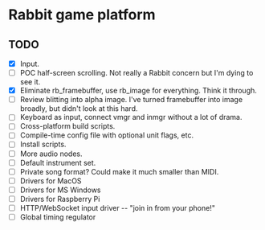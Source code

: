 # Rabbit game platform

## TODO
- [x] Input.
- [ ] POC half-screen scrolling. Not really a Rabbit concern but I'm dying to see it.
- [x] Eliminate rb_framebuffer, use rb_image for everything. Think it through.
- [ ] Review blitting into alpha image. I've turned framebuffer into image broadly, but didn't look at this hard.
- [ ] Keyboard as input, connect vmgr and inmgr without a lot of drama.
- [ ] Cross-platform build scripts.
- [ ] Compile-time config file with optional unit flags, etc.
- [ ] Install scripts.
- [ ] More audio nodes.
- [ ] Default instrument set.
- [ ] Private song format? Could make it much smaller than MIDI.
- [ ] Drivers for MacOS
- [ ] Drivers for MS Windows
- [ ] Drivers for Raspberry Pi
- [ ] HTTP/WebSocket input driver -- "join in from your phone!"
- [ ] Global timing regulator
